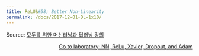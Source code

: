 ```yaml
---
title: ReLU&#58; Better Non-Linearity
permalink: /docs/2017-12-01-DL-1x10/
---
```


Source: [모두를 위한 머신러닝과 딥러닝 강의](http://hunkim.github.io/ml/)
<script>
	embedPDF({url:'http://hunkim.github.io/ml/lec10.pdf'});
</script>
<a style="float:right" target="_blank" href="https://docs.google.com/presentation/d/1fuOqBNMLgUskKUzpEEDVPXrsByEGBpXW-zpHxyl-haY">Go to laboratory: NN, ReLu, Xavier, Dropout, and Adam</a>